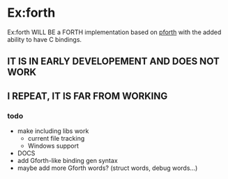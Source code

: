 # Ex:forth
Ex:forth WILL BE a FORTH implementation based on
[pforth](https://github.com/philburk/pforth)
with the added ability to have C bindings.

## IT IS IN EARLY DEVELOPEMENT AND DOES NOT WORK
## I REPEAT, IT IS FAR FROM WORKING

### todo
- make including libs work
    - current file tracking
    - Windows support
- DOCS
- add Gforth-like binding gen syntax
- maybe add more Gforth words? (struct words, debug words...)
